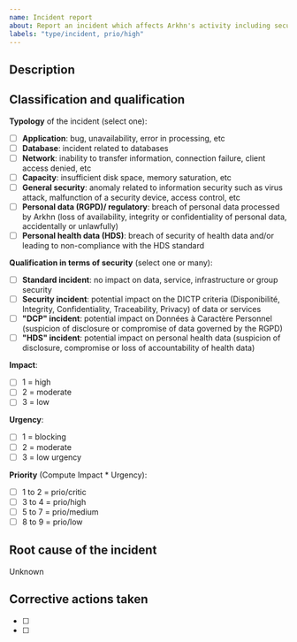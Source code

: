 ```yaml
---
name: Incident report
about: Report an incident which affects Arkhn's activity including security
labels: "type/incident, prio/high"
---
```


## Description

<!-- Concisely describe the incident. -->

## Classification and qualification

**Typology** of the incident (select one):

- [ ] **Application**: bug, unavailability, error in processing, etc
- [ ] **Database**: incident related to databases
- [ ] **Network**: inability to transfer information, connection failure, client access denied, etc
- [ ] **Capacity**: insufficient disk space, memory saturation, etc
- [ ] **General security**: anomaly related to information security such as virus attack, malfunction of a security device, access control, etc
- [ ] **Personal data (RGPD)/ regulatory**: breach of personal data processed by Arkhn (loss of availability, integrity or confidentiality of personal data, accidentally or unlawfully)
- [ ] **Personal health data (HDS)**: breach of security of health data and/or leading to non-compliance with the HDS standard

**Qualification in terms of security** (select one or many):

- [ ] **Standard incident**: no impact on data, service, infrastructure or group security
- [ ] **Security incident**: potential impact on the DICTP criteria (Disponibilité, Integrity, Confidentiality, Traceability, Privacy) of data or services
- [ ] **"DCP" incident**: potential impact on Données à Caractère Personnel (suspicion of disclosure or compromise of data governed by the RGPD)
- [ ] **"HDS" incident**: potential impact on personal health data (suspicion of disclosure, compromise or loss of accountability of health data)

**Impact**:

- [ ] 1 = high
- [ ] 2 = moderate
- [ ] 3 = low

**Urgency**:

- [ ] 1 = blocking
- [ ] 2 = moderate
- [ ] 3 = low urgency

**Priority** (Compute Impact \* Urgency):

- [ ] 1 to 2 = prio/critic
- [ ] 3 to 4 = prio/high
- [ ] 5 to 7 = prio/medium
- [ ] 8 to 9 = prio/low

## Root cause of the incident

<!-- If already known, provide the root cause of the incident -->

Unknown

## Corrective actions taken

<!-- List any corrective action in progress or already done -->

- [ ] <!-- First step... -->
- [ ] <!-- Second step... -->

<!--
By default:
- Date of incident is the date of opening of the issue
- The collaborator that has detected is the author of the issue
- The collaborator that has taken over the incident is the assignee
- Resolution date is the date of closing of the issue
If this is not the case, please update the Description accordingly.
-->
